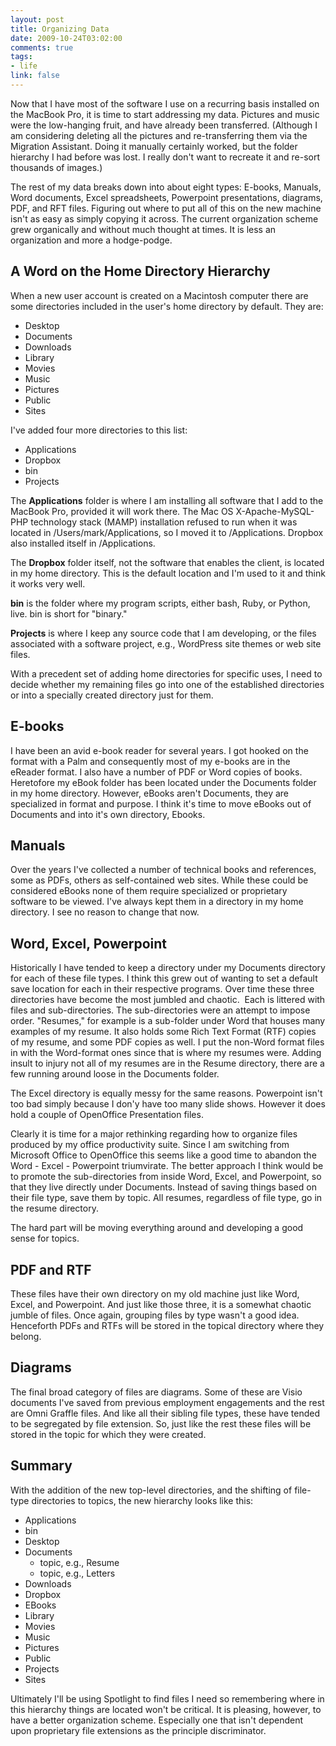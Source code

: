 ```yaml
--- 
layout: post
title: Organizing Data
date: 2009-10-24T03:02:00
comments: true
tags:
- life
link: false
---
```

Now that I have most of the software I use on a recurring basis installed on the MacBook Pro, it is time to start addressing my data. Pictures and music were the low-hanging fruit, and have already been transferred. (Although I am considering deleting all the pictures and re-transferring them via the Migration Assistant. Doing it manually certainly worked, but the folder hierarchy I had before was lost. I really don't want to recreate it and re-sort thousands of images.)

The rest of my data breaks down into about eight types: E-books, Manuals, Word documents, Excel spreadsheets, Powerpoint presentations, diagrams, PDF, and RFT files. Figuring out where to put all of this on the new machine isn't as easy as simply copying it across. The current organization scheme grew organically and without much thought at times. It is less an organization and more a hodge-podge.
## A Word on the Home Directory Hierarchy
When a new user account is created on a Macintosh computer there are some directories included in the user's home directory by default. They are:
<ul>
	<li>Desktop</li>
	<li>Documents</li>
	<li>Downloads</li>
	<li>Library</li>
	<li>Movies</li>
	<li>Music</li>
	<li>Pictures</li>
	<li>Public</li>
	<li>Sites</li>
</ul>
I've added four more directories to this list:
<ul>
	<li>Applications</li>
	<li>Dropbox</li>
	<li>bin</li>
	<li>Projects</li>
</ul>
The <strong>Applications</strong> folder is where I am installing all software that I add to the MacBook Pro, provided it will work there. The Mac OS X-Apache-MySQL-PHP technology stack (MAMP) installation refused to run when it was located in /Users/mark/Applications, so I moved it to /Applications. Dropbox also installed itself in /Applications.

The <strong>Dropbox</strong> folder itself, not the software that enables the client, is located in my home directory. This is the default location and I'm used to it and think it works very well.

<strong>bin</strong> is the folder where my program scripts, either bash, Ruby, or Python, live. bin is short for "binary."

<strong>Projects</strong> is where I keep any source code that I am developing, or the files associated with a software project, e.g., WordPress site themes or web site files.

With a precedent set of adding home directories for specific uses, I need to decide whether my remaining files go into one of the established directories or into a specially created directory just for them.
## E-books
I have been an avid e-book reader for several years. I got hooked on the format with a Palm and consequently most of my e-books are in the eReader format. I also have a number of PDF or Word copies of books. Heretofore my eBook folder has been located under the Documents folder in my home directory. However, eBooks aren't Documents, they are specialized in format and purpose. I think it's time to move eBooks out of Documents and into it's own directory, Ebooks.
## Manuals
Over the years I've collected a number of technical books and references, some as PDFs, others as self-contained web sites. While these could be considered eBooks none of them require specialized or proprietary software to be viewed. I've always kept them in a directory in my home directory. I see no reason to change that now.
## Word, Excel, Powerpoint
Historically I have tended to keep a directory under my Documents directory for each of these file types. I think this grew out of wanting to set a default save location for each in their respective programs. Over time these three directories have become the most jumbled and chaotic.  Each is littered with files and sub-directories. The sub-directories were an attempt to impose order. "Resumes," for example is a sub-folder under Word that houses many examples of my resume. It also holds some Rich Text Format (RTF) copies of my resume, and some PDF copies as well. I put the non-Word format files in with the Word-format ones since that is where my resumes were. Adding insult to injury not all of my resumes are in the Resume directory, there are a few running around loose in the Documents folder.

The Excel directory is equally messy for the same reasons. Powerpoint isn't too bad simply because I don'y have too many slide shows. However it does hold a couple of OpenOffice Presentation files.

Clearly it is time for a major rethinking regarding how to organize files produced by my office productivity suite. Since I am switching from Microsoft Office to OpenOffice this seems like a good time to abandon the Word - Excel - Powerpoint triumvirate. The better approach I think would be to promote the sub-directories from inside Word, Excel, and Powerpoint, so that they live directly under Documents. Instead of saving things based on their file type, save them by topic. All resumes, regardless of file type, go in the resume directory.

The hard part will be moving everything around and developing a good sense for topics.
## PDF and RTF
These files have their own directory on my old machine just like Word, Excel, and Powerpoint. And just like those three, it is a somewhat chaotic jumble of files. Once again, grouping files by type wasn't a good idea. Henceforth PDFs and RTFs will be stored in the topical directory where they belong.
## Diagrams
The final broad category of files are diagrams. Some of these are Visio documents I've saved from previous employment engagements and the rest are Omni Graffle files. And like all their sibling file types, these have tended to be segregated by file extension. So, just like the rest these files will be stored in the topic for which they were created.
## Summary
With the addition of the new top-level directories, and the shifting of file-type directories to topics, the new hierarchy looks like this:
<ul>
	<li>Applications</li>
	<li>bin</li>
	<li>Desktop</li>
	<li>Documents
<ul>
	<li>topic, e.g., Resume</li>
	<li>topic, e.g., Letters</li>
</ul>
</li>
	<li>Downloads</li>
	<li>Dropbox</li>
	<li>EBooks</li>
	<li>Library</li>
	<li>Movies</li>
	<li>Music</li>
	<li>Pictures</li>
	<li>Public</li>
	<li>Projects</li>
	<li>Sites</li>
</ul>
Ultimately I'll be using Spotlight to find files I need so remembering where in this hierarchy things are located won't be critical. It is pleasing, however, to have a better organization scheme. Especially one that isn't dependent upon proprietary file extensions as the principle discriminator.
